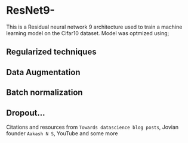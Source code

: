 # ResNet9-  
  This is a Residual neural network 9 architecture used to train a machine learning model on the Cifar10 dataset.
  Model was optmized using;
  
  ## Regularized techniques
  
  ## Data Augmentation
  
  ## Batch normalization
  
  ## Dropout...
  
Citations and resources from ``Towards datascience blog posts``, Jovian founder ``Aakash N S``, YouTube and some more

